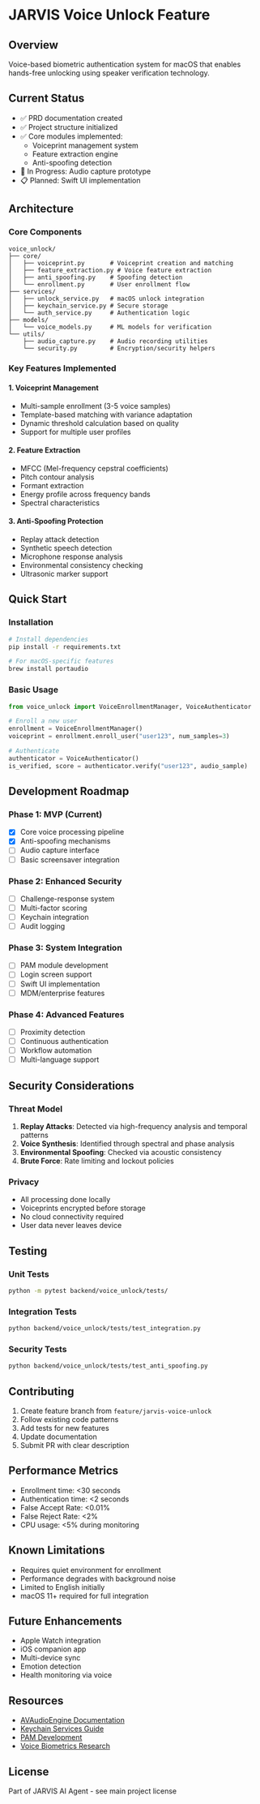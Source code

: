 # JARVIS Voice Unlock Feature

## Overview
Voice-based biometric authentication system for macOS that enables hands-free unlocking using speaker verification technology.

## Current Status
- ✅ PRD documentation created
- ✅ Project structure initialized
- ✅ Core modules implemented:
  - Voiceprint management system
  - Feature extraction engine
  - Anti-spoofing detection
- 🚧 In Progress: Audio capture prototype
- 📋 Planned: Swift UI implementation

## Architecture

### Core Components
```
voice_unlock/
├── core/
│   ├── voiceprint.py       # Voiceprint creation and matching
│   ├── feature_extraction.py # Voice feature extraction
│   ├── anti_spoofing.py    # Spoofing detection
│   └── enrollment.py       # User enrollment flow
├── services/
│   ├── unlock_service.py   # macOS unlock integration
│   ├── keychain_service.py # Secure storage
│   └── auth_service.py     # Authentication logic
├── models/
│   └── voice_models.py     # ML models for verification
└── utils/
    ├── audio_capture.py    # Audio recording utilities
    └── security.py         # Encryption/security helpers
```

### Key Features Implemented

#### 1. Voiceprint Management
- Multi-sample enrollment (3-5 voice samples)
- Template-based matching with variance adaptation
- Dynamic threshold calculation based on quality
- Support for multiple user profiles

#### 2. Feature Extraction
- MFCC (Mel-frequency cepstral coefficients)
- Pitch contour analysis
- Formant extraction
- Energy profile across frequency bands
- Spectral characteristics

#### 3. Anti-Spoofing Protection
- Replay attack detection
- Synthetic speech detection
- Microphone response analysis
- Environmental consistency checking
- Ultrasonic marker support

## Quick Start

### Installation
```bash
# Install dependencies
pip install -r requirements.txt

# For macOS-specific features
brew install portaudio
```

### Basic Usage
```python
from voice_unlock import VoiceEnrollmentManager, VoiceAuthenticator

# Enroll a new user
enrollment = VoiceEnrollmentManager()
voiceprint = enrollment.enroll_user("user123", num_samples=3)

# Authenticate
authenticator = VoiceAuthenticator()
is_verified, score = authenticator.verify("user123", audio_sample)
```

## Development Roadmap

### Phase 1: MVP (Current)
- [x] Core voice processing pipeline
- [x] Anti-spoofing mechanisms
- [ ] Audio capture interface
- [ ] Basic screensaver integration

### Phase 2: Enhanced Security
- [ ] Challenge-response system
- [ ] Multi-factor scoring
- [ ] Keychain integration
- [ ] Audit logging

### Phase 3: System Integration
- [ ] PAM module development
- [ ] Login screen support
- [ ] Swift UI implementation
- [ ] MDM/enterprise features

### Phase 4: Advanced Features
- [ ] Proximity detection
- [ ] Continuous authentication
- [ ] Workflow automation
- [ ] Multi-language support

## Security Considerations

### Threat Model
1. **Replay Attacks**: Detected via high-frequency analysis and temporal patterns
2. **Voice Synthesis**: Identified through spectral and phase analysis
3. **Environmental Spoofing**: Checked via acoustic consistency
4. **Brute Force**: Rate limiting and lockout policies

### Privacy
- All processing done locally
- Voiceprints encrypted before storage
- No cloud connectivity required
- User data never leaves device

## Testing

### Unit Tests
```bash
python -m pytest backend/voice_unlock/tests/
```

### Integration Tests
```bash
python backend/voice_unlock/tests/test_integration.py
```

### Security Tests
```bash
python backend/voice_unlock/tests/test_anti_spoofing.py
```

## Contributing
1. Create feature branch from `feature/jarvis-voice-unlock`
2. Follow existing code patterns
3. Add tests for new features
4. Update documentation
5. Submit PR with clear description

## Performance Metrics
- Enrollment time: <30 seconds
- Authentication time: <2 seconds
- False Accept Rate: <0.01%
- False Reject Rate: <2%
- CPU usage: <5% during monitoring

## Known Limitations
- Requires quiet environment for enrollment
- Performance degrades with background noise
- Limited to English initially
- macOS 11+ required for full integration

## Future Enhancements
- Apple Watch integration
- iOS companion app
- Multi-device sync
- Emotion detection
- Health monitoring via voice

## Resources
- [AVAudioEngine Documentation](https://developer.apple.com/documentation/avfaudio/avaudioengine)
- [Keychain Services Guide](https://developer.apple.com/documentation/security/keychain_services)
- [PAM Development](https://developer.apple.com/library/archive/documentation/Security/Conceptual/Security_Overview/Architecture/Architecture.html)
- [Voice Biometrics Research](https://www.isca-speech.org/)

## License
Part of JARVIS AI Agent - see main project license
